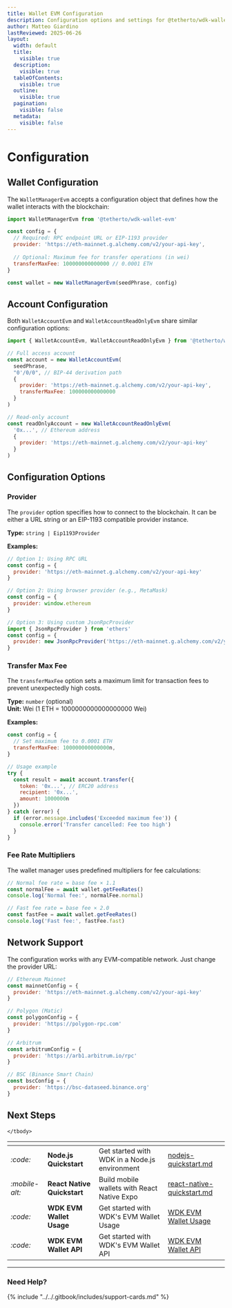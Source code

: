 ```yaml
---
title: Wallet EVM Configuration
description: Configuration options and settings for @tetherto/wdk-wallet-evm
author: Matteo Giardino
lastReviewed: 2025-06-26
layout:
  width: default
  title:
    visible: true
  description:
    visible: true
  tableOfContents:
    visible: true
  outline:
    visible: true
  pagination:
    visible: false
  metadata:
    visible: false
---
```


# Configuration

## Wallet Configuration

The `WalletManagerEvm` accepts a configuration object that defines how the wallet interacts with the blockchain:

```javascript
import WalletManagerEvm from '@tetherto/wdk-wallet-evm'

const config = {
  // Required: RPC endpoint URL or EIP-1193 provider
  provider: 'https://eth-mainnet.g.alchemy.com/v2/your-api-key',
  
  // Optional: Maximum fee for transfer operations (in wei)
  transferMaxFee: 100000000000000 // 0.0001 ETH
}

const wallet = new WalletManagerEvm(seedPhrase, config)
```

## Account Configuration

Both `WalletAccountEvm` and `WalletAccountReadOnlyEvm` share similar configuration options:

```javascript
import { WalletAccountEvm, WalletAccountReadOnlyEvm } from '@tetherto/wdk-wallet-evm'

// Full access account
const account = new WalletAccountEvm(
  seedPhrase,
  "0'/0/0", // BIP-44 derivation path
  {
    provider: 'https://eth-mainnet.g.alchemy.com/v2/your-api-key',
    transferMaxFee: 100000000000000
  }
)

// Read-only account
const readOnlyAccount = new WalletAccountReadOnlyEvm(
  '0x...', // Ethereum address
  {
    provider: 'https://eth-mainnet.g.alchemy.com/v2/your-api-key'
  }
)
```

## Configuration Options

### Provider

The `provider` option specifies how to connect to the blockchain. It can be either a URL string or an EIP-1193 compatible provider instance.

**Type:** `string | Eip1193Provider`

**Examples:**

```javascript
// Option 1: Using RPC URL
const config = {
  provider: 'https://eth-mainnet.g.alchemy.com/v2/your-api-key'
}

// Option 2: Using browser provider (e.g., MetaMask)
const config = {
  provider: window.ethereum
}

// Option 3: Using custom JsonRpcProvider
import { JsonRpcProvider } from 'ethers'
const config = {
  provider: new JsonRpcProvider('https://eth-mainnet.g.alchemy.com/v2/your-api-key')
}
```

### Transfer Max Fee

The `transferMaxFee` option sets a maximum limit for transaction fees to prevent unexpectedly high costs.

**Type:** `number` (optional)  
**Unit:** Wei (1 ETH = 1000000000000000000 Wei)

**Examples:**

```javascript
const config = {
  // Set maximum fee to 0.0001 ETH
  transferMaxFee: 100000000000000n,
}

// Usage example
try {
  const result = await account.transfer({
    token: '0x...', // ERC20 address
    recipient: '0x...',
    amount: 1000000n
  })
} catch (error) {
  if (error.message.includes('Exceeded maximum fee')) {
    console.error('Transfer cancelled: Fee too high')
  }
}
```

### Fee Rate Multipliers

The wallet manager uses predefined multipliers for fee calculations:

```javascript
// Normal fee rate = base fee × 1.1
const normalFee = await wallet.getFeeRates()
console.log('Normal fee:', normalFee.normal)

// Fast fee rate = base fee × 2.0
const fastFee = await wallet.getFeeRates()
console.log('Fast fee:', fastFee.fast)
```

## Network Support

The configuration works with any EVM-compatible network. Just change the provider URL:

```javascript
// Ethereum Mainnet
const mainnetConfig = {
  provider: 'https://eth-mainnet.g.alchemy.com/v2/your-api-key'
}

// Polygon (Matic)
const polygonConfig = {
  provider: 'https://polygon-rpc.com'
}

// Arbitrum
const arbitrumConfig = {
  provider: 'https://arb1.arbitrum.io/rpc'
}

// BSC (Binance Smart Chain)
const bscConfig = {
  provider: 'https://bsc-dataseed.binance.org'
}
```


## Next Steps 

<table data-card-size="large" data-view="cards">
	<thead>
		<tr>
			<th></th>
			<th></th>
			<th></th>
			<th data-hidden data-card-target data-type="content-ref"></th>
		</tr>
	</thead>
	<tbody>
		<tr>
			<td>
				<i class="fa-code">:code:</i>
			</td>
			<td>
				<strong>Node.js Quickstart</strong>
			</td>
			<td>Get started with WDK in a Node.js environment</td>
			<td>
				<a href="../../../start-building/nodejs-bare-quickstart.md">nodejs-quickstart.md</a>
			</td>
		</tr>
    <tr>
			<td>
				<i class="fa-mobile-alt">:mobile-alt:</i>
			</td>
			<td>
				<strong>React Native Quickstart</strong>
			</td>
			<td>Build mobile wallets with React Native Expo</td>
			<td>
				<a href="../../../start-building/react-native-quickstart.md">react-native-quickstart.md</a>
			</td>
		</tr>
    <tr>
			<td>
				<i class="fa-code">:code:</i>
			</td>
			<td>
				<strong>WDK EVM Wallet Usage</strong>
			</td>
			<td>Get started with WDK's EVM Wallet Usage</td>
			<td>
				<a href="./configuration.md">WDK EVM Wallet Usage</a>
			</td>
		</tr>
        <tr>
			<td>
				<i class="fa-code">:code:</i>
			</td>
			<td>
				<strong>WDK EVM Wallet API</strong>
			</td>
			<td>Get started with WDK's EVM Wallet API</td>
			<td>
				<a href="./api-reference.md">WDK EVM Wallet API</a>
			</td>
		</tr>
  
	</tbody>
</table>

***

### Need Help?

{% include "../../.gitbook/includes/support-cards.md" %}


